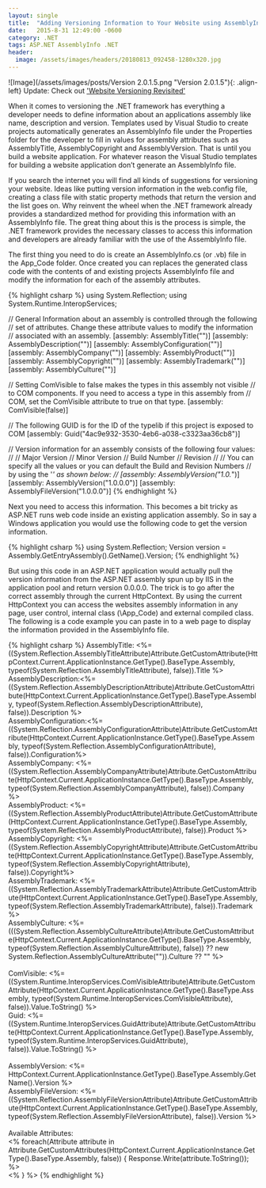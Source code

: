 ```yaml
---
layout: single
title:  "Adding Versioning Information to Your Website using AssemblyInfo"
date:   2015-8-31 12:49:00 -0600
category: .NET
tags: ASP.NET AssemblyInfo .NET
header:
  image: /assets/images/headers/20180813_092458-1280x320.jpg
---
```


![Image](/assets/images/posts/Version 2.0.1.5.png "Version 2.0.1.5"){: .align-left} Update: Check out ['Website Versioning Revisited'](/.net/website-versioning-revisited) 

When it comes to versioning the .NET framework has everything a developer needs to define information about an applications assembly like name, description and version.  Templates used by Visual Studio to create projects automatically generates an AssemblyInfo file under the Properties folder for the developer to fill in values for assembly attributes such as AssemblyTitle, AssemblyCopyright and AssemblyVersion.  That is until you build a website application.  For whatever reason the Visual Studio templates for building a website application don’t generate an AssemblyInfo file.

If you search the internet you will find all kinds of suggestions for versioning your website.  Ideas like putting version information in the web.config file, creating a class file with static property methods that return the version and the list goes on.  Why reinvent the wheel when the .NET framework already provides a standardized method for providing this information with an AssemblyInfo file.  The great thing about this is the process is simple, the .NET framework provides the necessary classes to access this information and developers are already familiar with the use of the AssemblyInfo file.
 
The first thing you need to do is create an AssemblyInfo.cs (or .vb) file in the App_Code folder.  Once created you can replaces the generated class code with the contents of and existing projects AssemblyInfo file and modify the information for each of the assembly attributes.

{% highlight csharp %}
using System.Reflection;
using System.Runtime.InteropServices;

// General Information about an assembly is controlled through the following 
// set of attributes. Change these attribute values to modify the information
// associated with an assembly.
[assembly: AssemblyTitle("")]
[assembly: AssemblyDescription("")]
[assembly: AssemblyConfiguration("")]
[assembly: AssemblyCompany("")]
[assembly: AssemblyProduct("")]
[assembly: AssemblyCopyright("")]
[assembly: AssemblyTrademark("")]
[assembly: AssemblyCulture("")]

// Setting ComVisible to false makes the types in this assembly not visible 
// to COM components.  If you need to access a type in this assembly from 
// COM, set the ComVisible attribute to true on that type.
[assembly: ComVisible(false)]

// The following GUID is for the ID of the typelib if this project is exposed to COM
[assembly: Guid("4ac9e932-3530-4eb6-a038-c3323aa36cb8")]

// Version information for an assembly consists of the following four values:
//
//      Major Version
//      Minor Version 
//      Build Number
//      Revision
//
// You can specify all the values or you can default the Build and Revision Numbers 
// by using the '*' as shown below:
// [assembly: AssemblyVersion("1.0.*")]
[assembly: AssemblyVersion("1.0.0.0")]
[assembly: AssemblyFileVersion("1.0.0.0")] 
{% endhighlight %}

Next you need to access this information. This becomes a bit tricky as ASP.NET runs web code inside an existing application assembly. So in say a Windows application you would use the following code to get the version information.

{% highlight csharp %}
using System.Reflection;
Version version = Assembly.GetEntryAssembly().GetName().Version;
{% endhighlight %}

But using this code in an ASP.NET application would actually pull the version information from the ASP.NET assembly spun up by IIS in the application pool and return version 0.0.0.0.  The trick is to go after the correct assembly through the current HttpContext.  By using the current HttpContext you can access the websites assembly information in any page, user control, internal class (\App_Code) and external compiled class.  The following is a code example you can paste in to a web page to display the information provided in the AssemblyInfo file.

{% highlight csharp %}
AssemblyTitle: <%= ((System.Reflection.AssemblyTitleAttribute)Attribute.GetCustomAttribute(HttpContext.Current.ApplicationInstance.GetType().BaseType.Assembly, typeof(System.Reflection.AssemblyTitleAttribute), false)).Title %><br />
AssemblyDescription:<%= ((System.Reflection.AssemblyDescriptionAttribute)Attribute.GetCustomAttribute(HttpContext.Current.ApplicationInstance.GetType().BaseType.Assembly, typeof(System.Reflection.AssemblyDescriptionAttribute), false)).Description %><br />
AssemblyConfiguration:<%= ((System.Reflection.AssemblyConfigurationAttribute)Attribute.GetCustomAttribute(HttpContext.Current.ApplicationInstance.GetType().BaseType.Assembly, typeof(System.Reflection.AssemblyConfigurationAttribute), false)).Configuration%><br />
AssemblyCompany: <%= ((System.Reflection.AssemblyCompanyAttribute)Attribute.GetCustomAttribute(HttpContext.Current.ApplicationInstance.GetType().BaseType.Assembly, typeof(System.Reflection.AssemblyCompanyAttribute), false)).Company %><br />
AssemblyProduct: <%= ((System.Reflection.AssemblyProductAttribute)Attribute.GetCustomAttribute(HttpContext.Current.ApplicationInstance.GetType().BaseType.Assembly, typeof(System.Reflection.AssemblyProductAttribute), false)).Product %><br />
AssemblyCopyright: <%= ((System.Reflection.AssemblyCopyrightAttribute)Attribute.GetCustomAttribute(HttpContext.Current.ApplicationInstance.GetType().BaseType.Assembly, typeof(System.Reflection.AssemblyCopyrightAttribute), false)).Copyright%><br />
AssemblyTrademark: <%= ((System.Reflection.AssemblyTrademarkAttribute)Attribute.GetCustomAttribute(HttpContext.Current.ApplicationInstance.GetType().BaseType.Assembly, typeof(System.Reflection.AssemblyTrademarkAttribute), false)).Trademark %><br />
AssemblyCulture: <%= (((System.Reflection.AssemblyCultureAttribute)Attribute.GetCustomAttribute(HttpContext.Current.ApplicationInstance.GetType().BaseType.Assembly, typeof(System.Reflection.AssemblyCultureAttribute), false)) ?? new System.Reflection.AssemblyCultureAttribute("")).Culture ?? "" %><br />
<br />
ComVisible: <%= ((System.Runtime.InteropServices.ComVisibleAttribute)Attribute.GetCustomAttribute(HttpContext.Current.ApplicationInstance.GetType().BaseType.Assembly, typeof(System.Runtime.InteropServices.ComVisibleAttribute), false)).Value.ToString() %><br />
Guid: <%= ((System.Runtime.InteropServices.GuidAttribute)Attribute.GetCustomAttribute(HttpContext.Current.ApplicationInstance.GetType().BaseType.Assembly, typeof(System.Runtime.InteropServices.GuidAttribute), false)).Value.ToString() %><br />
<br />
AssemblyVersion: <%= HttpContext.Current.ApplicationInstance.GetType().BaseType.Assembly.GetName().Version %><br /> 
AssemblyFileVersion: <%= ((System.Reflection.AssemblyFileVersionAttribute)Attribute.GetCustomAttribute(HttpContext.Current.ApplicationInstance.GetType().BaseType.Assembly, typeof(System.Reflection.AssemblyFileVersionAttribute), false)).Version %><br />
<br />
Available Attributes: <br />
<%
foreach(Attribute attribute in Attribute.GetCustomAttributes(HttpContext.Current.ApplicationInstance.GetType().BaseType.Assembly, false))
    {
        Response.Write(attribute.ToString()); %> <br />
<%  } %> 
{% endhighlight %}

